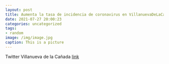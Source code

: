 ```yaml
---
layout: post
title: Aumenta la tasa de incidencia de coronavirus en VillanuevaDeLaCañada. Es fundamental extremar las medidas de prevención. 🙏No p...
date: 2021-07-27 20:00:23
categories: uncategorized
tags:
- random
image: /img/image.jpg
caption: This is a picture
---
```

Twitter Villanueva de la Cañada [link](https://twitter.com/AytoVDLCanada/status/1420060023967862790)
